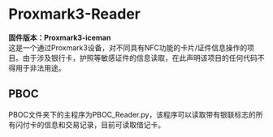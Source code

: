 # Proxmark3-Reader
<b>固件版本：Proxmark3-iceman</b></br>
这是一个通过Proxmark3设备，对不同具有NFC功能的卡片/证件信息操作的项目。由于涉及银行卡，护照等敏感证件的信息读取，在此声明该项目的任何代码不得用于非法用途。
## PBOC
PBOC文件夹下的主程序为PBOC_Reader.py，该程序可以读取带有银联标志的所有闪付卡的信息和交易记录，目前可读取借记卡。
